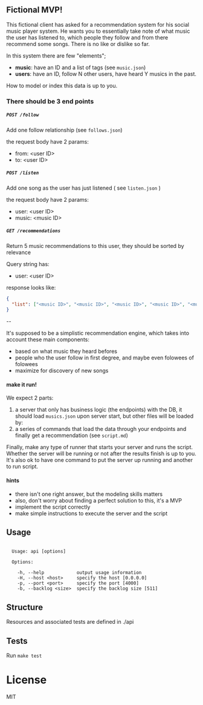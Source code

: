## Fictional MVP!

This fictional client has asked for a recommendation system for his social music player system.
He wants you to essentially take note of what music the user has listened to, which people they follow and from there recommend some songs. There is no like or dislike so far.

In this system there are few "elements";

- **music**: have an ID and a list of tags (see `music.json`)
- **users**: have an ID, follow N other users, have heard Y musics in the past.

How to model or index this data is up to you.

### There should be 3 end points

##### `POST /follow`
Add one follow relationship (see `follows.json`)

the request body have 2 params:
- from: \<user ID\>
- to: \<user ID\>

##### `POST /listen`
Add one song as the user has just listened ( see `listen.json` )

the request body have 2 params:
- user: \<user ID\>
- music: \<music ID\>

##### `GET /recommendations`
Return 5 music recommendations to this user, they should be sorted by relevance

Query string has:
- user: \<user ID\>

response looks like:

```json
{
  "list": ["<music ID>", "<music ID>", "<music ID>", "<music ID>", "<music ID>"]
}
```

--

It's supposed to be a simplistic recommendation engine, which takes into account these main components:
- based on what music they heard befores
- people who the user follow in first degree, and maybe even folowees of folowees
- maximize for discovery of new songs

#### make it run!

We expect 2 parts:

1. a server that only has business logic (the endpoints) with the DB, it should load `musics.json` upon server start, but other files will be loaded by:
2. a series of commands that load the data through your endpoints and finally get a recommendation (see `script.md`)

Finally, make any type of runner that starts your server and runs the script. Whether the server will be running or not after the results finish is up to you. It's also ok to have one command to put the server up running and another to run script.

#### hints
- there isn't one right answer, but the modeling skills matters
- also, don't worry about finding a perfect solution to this, it's a MVP
- implement the script correctly
- make simple instructions to execute the server and the script

## Usage

```

  Usage: api [options]

  Options:

    -h, --help            output usage information
    -H, --host <host>     specify the host [0.0.0.0]
    -p, --port <port>     specify the port [4000]
    -b, --backlog <size>  specify the backlog size [511]

```

## Structure

  Resources and associated tests are defined in ./api

##  Tests

  Run `make test`

# License

  MIT
